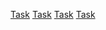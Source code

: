 
<link rel="preload" as="style" href="https://actwu.github.io/md.css" />
<link rel="stylesheet" href="https://actwu.github.io/md.css" />

[Task](part/task.md) [Task](part/task.md) [Task](part/task.md) [Task](part/task.md)

<link rel='preload' as="script" href='https://iselang.github.io/num.js'>

<script src="https://iselang.github.io/num.js"></script>
<script>
app('Name of my NUM');
fav(3);
</script>
